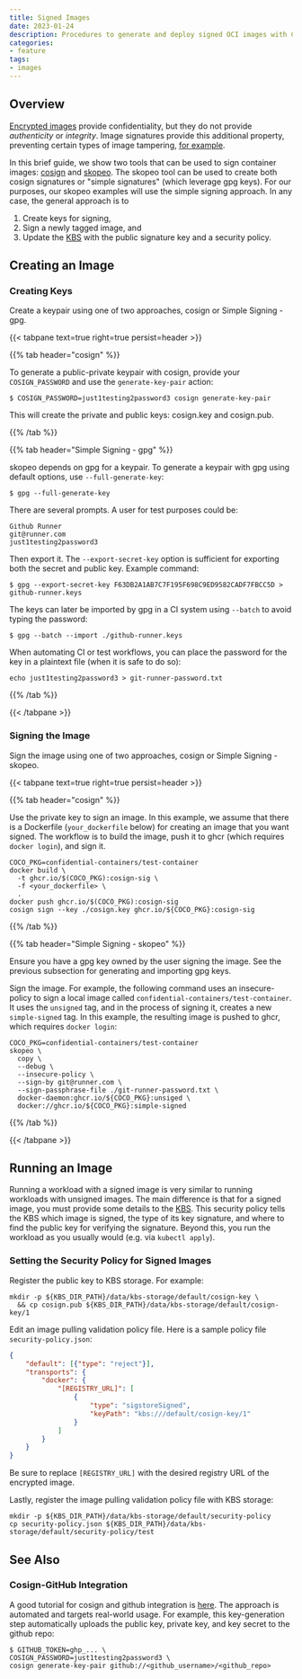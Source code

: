 ```yaml
---
title: Signed Images
date: 2023-01-24
description: Procedures to generate and deploy signed OCI images with CoCo
categories:
- feature 
tags:
- images
---
```




## Overview
[Encrypted images](/docs/features/encrypted-images/) provide confidentiality,
but they do not provide _authenticity_ or _integrity_. Image signatures provide
this additional property, preventing certain types of image tampering,
[for example](https://docs.sigstore.dev/about/overview/#why-cryptographic-signing).

In this brief guide, we show two tools that can be used to sign container images:
[cosign](https://github.com/sigstore/cosign) and
[skopeo](https://github.com/containers/skopeo). The skopeo tool can be
used to create both cosign signatures or "simple signatures" (which leverage
gpg keys). For our purposes, our skopeo examples will use the simple signing
approach. In any case, the general approach is to
1. Create keys for signing,
2. Sign a newly tagged image, and
3. Update the [KBS](/docs/attestation/key-broker-service) with the public
   signature key and a security policy.


## Creating an Image

### Creating Keys
Create a keypair using one of two approaches, cosign or Simple Signing - gpg.

{{< tabpane text=true right=true persist=header >}}

{{% tab header="cosign" %}}

To generate a public-private keypair with cosign, provide your
`COSIGN_PASSWORD` and use the `generate-key-pair` action:
```shell
$ COSIGN_PASSWORD=just1testing2password3 cosign generate-key-pair
```
This will create the private and public keys: cosign.key and cosign.pub.

{{% /tab %}}


{{% tab header="Simple Signing - gpg" %}}

skopeo depends on gpg for a keypair.
To generate a keypair with gpg using default options, use `--full-generate-key`:
```shell
$ gpg --full-generate-key
```

There are several prompts. A user for test purposes could be:
```
Github Runner
git@runner.com
just1testing2password3
```

Then export it. The `--export-secret-key` option is sufficient for exporting
both the secret and public key. Example command:
```shell
$ gpg --export-secret-key F63DB2A1AB7C7F195F698C9ED9582CADF7FBCC5D > github-runner.keys
```

The keys can later be imported by gpg in a CI system using `--batch` to avoid
typing the password:
```shell
$ gpg --batch --import ./github-runner.keys
```

When automating CI or test workflows, you can place the password for the key in
a plaintext file (when it is safe to do so):
```shell
echo just1testing2password3 > git-runner-password.txt
```

{{% /tab %}}

{{< /tabpane >}}




### Signing the Image
Sign the image using one of two approaches, cosign or Simple Signing - skopeo.

{{< tabpane text=true right=true persist=header >}}

{{% tab header="cosign" %}}

Use the private key to sign an image.
In this example, we assume that there is a Dockerfile (`your_dockerfile` below)
for creating an image that you want signed. The workflow is to build the image,
push it to ghcr (which requires `docker login`), and sign it.
```shell
COCO_PKG=confidential-containers/test-container
docker build \
  -t ghcr.io/$(COCO_PKG):cosign-sig \
  -f <your_dockerfile> \
  .
docker push ghcr.io/$(COCO_PKG):cosign-sig
cosign sign --key ./cosign.key ghcr.io/${COCO_PKG}:cosign-sig
```
{{% /tab %}}

{{% tab header="Simple Signing - skopeo" %}}

Ensure you have a gpg key owned by the user signing the image. See the previous
subsection for generating and importing gpg keys.

Sign the image. For example, the following command uses an insecure-policy
to sign a local image called `confidential-containers/test-container`. It uses
the `unsigned` tag, and in the process of signing it, creates a new
`simple-signed` tag.
In this example, the resulting image is pushed to ghcr, which requires `docker
login`:
```shell
COCO_PKG=confidential-containers/test-container
skopeo \
  copy \
  --debug \
  --insecure-policy \
  --sign-by git@runner.com \
  --sign-passphrase-file ./git-runner-password.txt \
  docker-daemon:ghcr.io/${COCO_PKG}:unsiged \
  docker://ghcr.io/${COCO_PKG}:simple-signed
```

{{% /tab %}}

{{< /tabpane >}}






## Running an Image
Running a workload with a signed image is very similar to running workloads
with unsigned images. The main difference is that for a signed image, you must
provide some details to the [KBS](/docs/attestation/key-broker-service).  This
security policy tells the KBS which image is signed, the type of its key
signature, and where to find the public key for verifying the signature.
Beyond this, you run the workload as you usually would (e.g. via `kubectl
apply`).


### Setting the Security Policy for Signed Images
Register the public key to KBS storage. For example:
```shell
mkdir -p ${KBS_DIR_PATH}/data/kbs-storage/default/cosign-key \
  && cp cosign.pub ${KBS_DIR_PATH}/data/kbs-storage/default/cosign-key/1
```

Edit an image pulling validation policy file.
Here is a sample policy file `security-policy.json`:
```json
{
    "default": [{"type": "reject"}],
    "transports": {
        "docker": {
            "[REGISTRY_URL]": [
                {
                    "type": "sigstoreSigned",
                    "keyPath": "kbs:///default/cosign-key/1"
                }
            ]
        }
    }
}
```
Be sure to replace `[REGISTRY_URL]` with the desired registry URL of the
encrypted image.

Lastly, register the image pulling validation policy file with KBS storage:
```shell
mkdir -p ${KBS_DIR_PATH}/data/kbs-storage/default/security-policy
cp security-policy.json ${KBS_DIR_PATH}/data/kbs-storage/default/security-policy/test
```




## See Also
### Cosign-GitHub Integration
A good tutorial for cosign and github integration is
[here](https://dev.to/n3wt0n/sign-your-container-images-with-cosign-github-actions-and-github-container-registry-3mni).
The approach is automated and targets real-world usage.
For example, this key-generation step automatically
uploads the public key, private key, and key secret to the github repo:
```
$ GITHUB_TOKEN=ghp_... \
COSIGN_PASSWORD=just1testing2password3 \
cosign generate-key-pair github://<github_username>/<github_repo>
```
